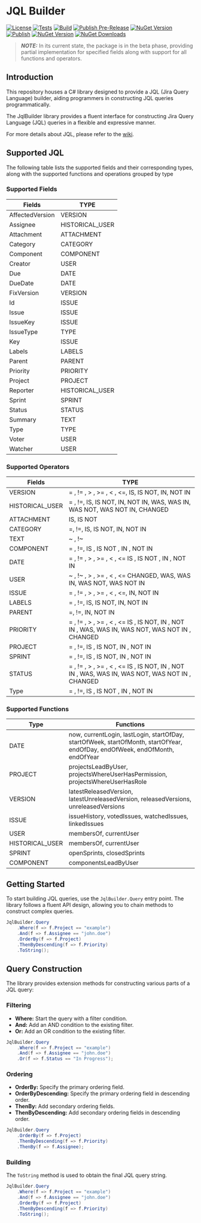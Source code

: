 # JQL Builder

[![License](https://img.shields.io/badge/license-MIT-blue.svg)](./LICENSE)
[![Tests](https://github.com/alby-corp/JQLBuilder/actions/workflows/test.yml/badge.svg?event=push)](https://github.com/alby-corp/JQLBuilder/actions/workflows/test.yml)
[![Build](https://github.com/alby-corp/JQLBuilder/actions/workflows/build.yml/badge.svg?event=push)](https://github.com/alby-corp/JQLBuilder/actions/workflows/build.yml)
[![Publish Pre-Release](https://github.com/alby-corp/JQLBuilder/actions/workflows/pre-release.yml/badge.svg)](https://github.com/alby-corp/JQLBuilder/actions/workflows/pre-release.yml)
[![NuGet Version](https://img.shields.io/nuget/vpre/JQLBuilder.svg?style=flat-square)](https://www.nuget.org/packages/JQLBuilder/)
[![Publish](https://github.com/alby-corp/JQLBuilder/actions/workflows/release.yml/badge.svg)](https://github.com/alby-corp/JQLBuilder/actions/workflows/release.yml)
[![NuGet Version](https://img.shields.io/nuget/v/JQLBuilder.svg?style=flat-square)](https://www.nuget.org/packages/JQLBuilder/)
[![NuGet Downloads](https://img.shields.io/nuget/dt/JQLBuilder.svg)](https://www.nuget.org/packages/JQLBuilder/)

> **_NOTE:_** In its current state, the package is in the beta phase, providing partial implementation for specified fields along with support for all functions and operators.

## Introduction

This repository houses a C# library designed to provide a JQL (Jira Query Language) builder, aiding programmers in
constructing JQL queries programmatically.

The JqlBuilder library provides a fluent interface for constructing Jira Query Language (JQL) queries in a flexible and
expressive manner.

For more details about JQL, please refer to the [wiki](https://github.com/alby-corp/JQLBuilder/wiki).

## Supported JQL
The following table lists the supported fields and their corresponding types, along with the supported functions and operations grouped by type

### Supported Fields

| Fields | TYPE            |
|--------|-----------------|
| AffectedVersion | VERSION         |
| Assignee | HISTORICAL_USER |
| Attachment | ATTACHMENT      |
| Category | CATEGORY        |
| Component | COMPONENT       |
| Creator | USER            |
| Due | DATE            |
| DueDate | DATE            |
| FixVersion | VERSION         |
| Id | ISSUE           |
| Issue | ISSUE           |
| IssueKey | ISSUE           |
| IssueType | TYPE            |
| Key | ISSUE           |
| Labels | LABELS          |
| Parent | PARENT          |
| Priority | PRIORITY        |
| Project | PROJECT         |
| Reporter | HISTORICAL_USER |
| Sprint | SPRINT          |
| Status | STATUS          |
| Summary | TEXT            |
| Type | TYPE            |
| Voter | USER            |
| Watcher | USER            |

### Supported Operators
| Fields          | TYPE                                                                                           |
|-----------------|------------------------------------------------------------------------------------------------|
| VERSION         | = , != , > , >= , < , <=, IS, IS NOT, IN, NOT IN                                               |
| HISTORICAL_USER | = , !=, IS, IS NOT, IN, NOT IN, WAS, WAS IN, WAS NOT, WAS NOT IN, CHANGED                      |
| ATTACHMENT      | IS, IS NOT                                                                                     |
| CATEGORY        | =, !=, IS, IS NOT, IN, NOT IN                                                                  |
| TEXT            | ~ , !~                                                                                         |
| COMPONENT       | = , !=, IS , IS NOT , IN , NOT IN                                                              |
| DATE            | = , != , > , >= , < , <= IS , IS NOT , IN , NOT IN                                             |
| USER            | ~ , !~ , > , >= , < , <= CHANGED, WAS, WAS IN, WAS NOT, WAS NOT IN                             |
| ISSUE           | = , != , > , >= , < , <=, IN, NOT IN                                                           |
| LABELS          | = , !=, IS, IS NOT, IN, NOT IN                                                                 |
| PARENT          | =, !=, IN, NOT IN                                                                              |
| PRIORITY        | = , != , > , >= , < , <= IS , IS NOT, IN , NOT IN , WAS, WAS IN, WAS NOT, WAS NOT IN , CHANGED |
| PROJECT         | = , !=, IS , IS NOT, IN , NOT IN                                                               |
| SPRINT          | = , !=, IS , IS NOT, IN , NOT IN                                                               |
| STATUS          | = , != , > , >= , < , <= IS , IS NOT, IN , NOT IN , WAS, WAS IN, WAS NOT, WAS NOT IN , CHANGED |
| Type            | = , !=, IS , IS NOT , IN , NOT IN                                                              |

### Supported Functions

| Type            | Functions                                                                                                                    |
|-----------------|------------------------------------------------------------------------------------------------------------------------------|
| DATE            | now, currentLogin, lastLogin, startOfDay, startOfWeek, startOfMonth, startOfYear, endOfDay, endOfWeek, endOfMonth, endOfYear |
| PROJECT         | projectsLeadByUser, projectsWhereUserHasPermission, projectsWhereUserHasRole                                                 |
| VERSION         | latestReleasedVersion, latestUnreleasedVersion, releasedVersions, unreleasedVersions                                         |
| ISSUE           | issueHistory, votedIssues, watchedIssues, linkedIssues                                                                       |
| USER            | membersOf, currentUser                                                                                                       |
| HISTORICAL_USER | membersOf, currentUser                                                                                                       |
| SPRINT          | openSprints, closedSprints                                                                                                   |
| COMPONENT       | componentsLeadByUser                                                                                                         |

## Getting Started

To start building JQL queries, use the ```JqlBuilder.Query``` entry point. The library follows a fluent API design,
allowing you to chain methods to construct complex queries.

```csharp
JqlBuilder.Query
    .Where(f => f.Project == "example")
    .And(f => f.Assignee == "john.doe")
    .OrderBy(f => f.Project)
    .ThenByDescending(f => f.Priority)
    .ToString();
```

## Query Construction

The library provides extension methods for constructing various parts of a JQL query:

### Filtering

- **Where:** Start the query with a filter condition.
- **And:** Add an AND condition to the existing filter.
- **Or:** Add an OR condition to the existing filter.

```csharp
JqlBuilder.Query
    .Where(f => f.Project == "example")
    .And(f => f.Assignee == "john.doe")
    .Or(f => f.Status == "In Progress");
```

### Ordering

- **OrderBy:** Specify the primary ordering field.
- **OrderByDescending:** Specify the primary ordering field in descending order.
- **ThenBy:** Add secondary ordering fields.
- **ThenByDescending:** Add secondary ordering fields in descending order.

```csharp
JqlBuilder.Query
    .OrderBy(f => f.Project)
    .ThenByDescending(f => f.Priority)
    .ThenBy(f => f.Assignee);
```

### Building

The ```ToString``` method is used to obtain the final JQL query string.

```csharp
JqlBuilder.Query
    .Where(f => f.Project == "example")
    .And(f => f.Assignee == "john.doe")
    .OrderBy(f => f.Project)
    .ThenByDescending(f => f.Priority)
    .ToString();
```
